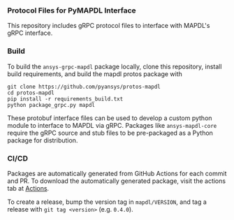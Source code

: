 ### Protocol Files for PyMAPDL Interface
This repository includes gRPC protocol files to interface with MAPDL's
gRPC interface.

### Build
To build the `ansys-grpc-mapdl` package locally, clone this
repository, install build requirements, and build the mapdl protos
package with

```
git clone https://github.com/pyansys/protos-mapdl
cd protos-mapdl
pip install -r requirements_build.txt
python package_grpc.py mapdl
```

These protobuf interface files can be used to develop a custom python
module to interface to MAPDL via gRPC.  Packages like `ansys-mapdl-core`
require the gRPC source and stub files to be pre-packaged as a Python
package for distribution.


### CI/CD

Packages are automatically generated from GitHub Actions for each commit and PR.  To download the automatically generated package, visit the actions tab at [Actions](https://github.com/pyansys/protos-mapdl/actions).

To create a release, bump the version tag in `mapdl/VERSION`, and tag a release with `git tag <version>` (e.g. `0.4.0`).
